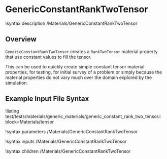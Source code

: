 # GenericConstantRankTwoTensor

!syntax description /Materials/GenericConstantRankTwoTensor

## Overview

`GenericConstantRankTwoTensor` creates a `RankTwoTensor` material property that use
constant values to fill the tensor.

This can be used to quickly create simple constant tensor material properties, for testing,
for initial survey of a problem or simply because the material properties do not vary much over the
domain explored by the simulation.

## Example Input File Syntax

!listing test/tests/materials/generic_materials/generic_constant_rank_two_tensor.i block=Materials/tensor

!syntax parameters /Materials/GenericConstantRankTwoTensor

!syntax inputs /Materials/GenericConstantRankTwoTensor

!syntax children /Materials/GenericConstantRankTwoTensor
